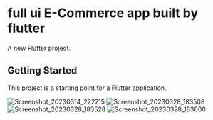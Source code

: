 # full ui **E-Commerce** app built by flutter 

A new Flutter project.

## Getting Started

This project is a starting point for a Flutter application.

![Screenshot_20230314_222715](https://user-images.githubusercontent.com/109550336/225128822-86112e51-8d98-483b-abc8-860db01d6251.png)
![Screenshot_20230328_183508](https://user-images.githubusercontent.com/109550336/228291633-43f47eb5-2382-4906-b81f-c86ee8c0e34e.png)
![Screenshot_20230328_183528](https://user-images.githubusercontent.com/109550336/228291662-6e9851d6-a0c9-4be0-839d-5deb34e82135.png)
![Screenshot_20230328_183600](https://user-images.githubusercontent.com/109550336/228291673-10ea9a1e-b261-41f6-8526-15094f11c5e4.png)
